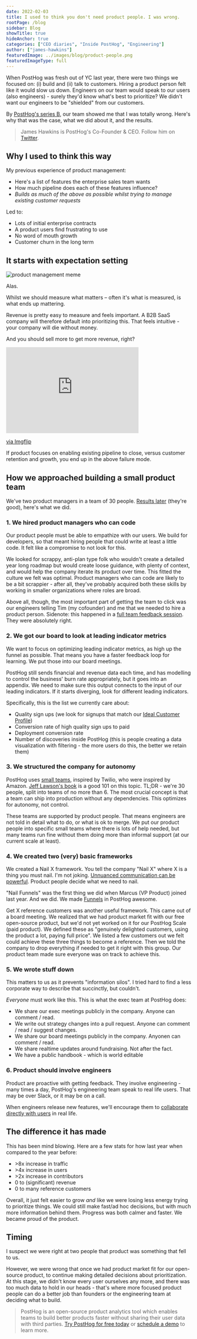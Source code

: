 ```yaml
---
date: 2022-02-03
title: I used to think you don't need product people. I was wrong.
rootPage: /blog
sidebar: Blog
showTitle: true
hideAnchor: true
categories: ["CEO diaries", "Inside PostHog", "Engineering"]
author: ["james-hawkins"]
featuredImage: ../images/blog/product-people.png
featuredImageType: full
---
```


When PostHog was fresh out of YC last year, there were two things we focused on: (i) build and (ii) talk to customers. Hiring a product person felt like it would slow us down. Engineers on our team would speak to our users (also engineers) - surely they'd know what's best to prioritize? We didn't want our engineers to be "shielded" from our customers.

By [PostHog's series B](/blog/15-million-series-b), our team showed me that I was totally wrong. Here's why that was the case, what we did about it, and the results.

>James Hawkins is PostHog's Co-Founder & CEO. Follow him on [Twitter](https://www.linkedin.com/in/j-hawkins/).

## Why I used to think this way

My previous experience of product management:

* Here's a list of features the enterprise sales team wants
* How much pipeline does each of these features influence?
* _Builds as much of the above as possible whilst trying to manage existing customer requests_

Led to:

* Lots of initial enterprise contracts
* A product users find frustrating to use
* No word of mouth growth
* Customer churn in the long term

## It starts with expectation setting

![product management meme](../images/blog/product-people-blog/product-management-meme.png)

Alas.

Whilst we should measure what matters – often it's what is measured, is what ends up mattering.

Revenue is pretty easy to measure and feels important. A B2B SaaS company will therefore default into prioritizing this. That feels intuitive - your company will die without money.

And you should sell more to get more revenue, right?

<div style="width:360px;max-width:100%;"><div style="height:0;padding-bottom:65%;position:relative;"><iframe width="360" height="234" style="position:absolute;top:0;left:0;width:100%;height:100%;" frameBorder="0" src="https://imgflip.com/embed/61rx1x"></iframe></div><p><a href="https://imgflip.com/gif/61rx1x">via Imgflip</a></p></div>

If product focuses on enabling existing pipeline to close, versus customer retention and growth, you end up in the above failure mode.

## How we approached building a small product team

We've two product managers in a team of 30 people. [Results later](#the-difference-it-has-made) (they're good), here's what we did.

### 1. We hired product managers who can code

Our product people must be able to empathize with our users. We build for developers, so that meant hiring people that could write at least a little code. It felt like a compromise to not look for this.

We looked for scrappy, anti-plan type folk who wouldn't create a detailed year long roadmap but would create loose guidance, with plenty of context, and would help the company iterate its product over time. This fitted the culture we felt was optimal. Product managers who can code are likely to be a bit scrappier - after all, they've probably acquired both these skills by working in smaller organizations where roles are broad.

Above all, though, the most important part of getting the team to click was our engineers telling Tim (my cofounder) and me that we needed to hire a product person. Sidenote: this happened in a [full team feedback session](../handbook/people/feedback#full-team-feedback-sessions). They were absolutely right.

### 2. We got our board to look at leading indicator metrics

We want to focus on optimizing leading indicator metrics, as high up the funnel as possible. That means you have a faster feedback loop for learning. We put those into our board meetings.

PostHog still sends financial and revenue data each time, and has modelling to control the business' burn rate appropriately, but it goes into an appendix. We need to make sure this output connects to the input of our leading indicators. If it starts diverging, look for different leading indicators.

Specifically, this is the list we currently care about:

* Quality sign ups (we look for signups that match our [Ideal Customer Profile](../handbook/strategy/strategy#target-customers-for-2022))
* Conversion rate of high quality sign ups to paid
* Deployment conversion rate
* Number of discoveries inside PostHog (this is people creating a data visualization with filtering - the more users do this, the better we retain them)

### 3. We structured the company for autonomy

PostHog uses [small teams](../handbook/people/team-structure/why-small-teams), inspired by Twilio, who were inspired by Amazon. [Jeff Lawson's book](https://www.askyourdeveloper.com/) is a good 101 on this topic. TL;DR - we're 30 people, split into teams of no more than 6. The most crucial concept is that a team can ship into production without any dependencies. This optimizes for autonomy, not control.

These teams are supported by product people. That means engineers are not told in detail what to do, or what is ok to merge. We put our product people into specific small teams where there is lots of help needed, but many teams run fine without them doing more than informal support (at our current scale at least).

### 4. We created two (very) basic frameworks

We created a Nail X framework. You tell the company "Nail X" where X is a thing you must nail. I'm not joking. [Unnuanced communication can be powerful](https://twitter.com/danluu/status/1487228574608211969). Product people decide what we need to nail.

"Nail Funnels" was the first thing we did when Marcus (VP Product) joined last year. And we did. We made [Funnels](/product/funnels) in PostHog awesome.

Get X reference customers was another useful framework. This came out of a board meeting. We realized that we had product market fit with our free open-source product, but we'd not yet worked on it for our PostHog Scale (paid product). We defined these as "genuinely delighted customers, using the product a lot, paying full price". We listed a few customers out we felt could achieve these three things to become a reference. Then we told the company to drop everything if needed to get it right with this group. Our product team made sure everyone was on track to achieve this.

### 5. We wrote stuff down

This matters to us as it prevents "information silos". I tried hard to find a less corporate way to describe that succinctly, but couldn't.

_Everyone_ must work like this. This is what the exec team at PostHog does:

* We share our exec meetings publicly in the company. Anyone can comment / read.
* We write out strategy changes into a pull request. Anyone can comment / read / suggest changes.
* We share our board meetings publicly in the company. Anyonen can comment / read.
* We share realtime updates around fundraising. Not after the fact.
* We have a public handbook - which is world editable

### 6. Product should involve engineers

Product are proactive with getting feedback. They involve engineering - many times a day, PostHog's engineering team speak to real life users. That may be over Slack, or it may be on a call.

When engineers release new features, we'll encourage them to [collaborate directly with users](https://neilkakkar.com/How-I-Own-Projects-as-a-Software-Engineer.html) in real life.

## The difference it has made

This has been mind blowing. Here are a few stats for how last year when compared to the year before:

* \>8x increase in traffic
* \>4x increase in users
* \>2x increase in contributors
* 0 to (significant) revenue
* 0 to many reference customers 

Overall, it just felt easier to grow _and_ like we were losing less energy trying to prioritize things. We could still make fast/ad hoc decisions, but with much more information behind them. Progress was both calmer and faster. We became proud of the product.

## Timing

I suspect we were right at two people that product was something that fell to us.

However, we were wrong that once we had product market fit for our open-source product, to continue making detailed decisions about prioritization. At this stage, we didn't know every user ourselves any more, and there was too much data to hold in our heads - that's where more focused product people can do a better job than founders or the engineering team at deciding what to build.

>PostHog is an open-source product analytics tool which enables teams to build better products faster without sharing their user data with third parties. [Try PostHog for free today](/signup) or [schedule a demo](/book-a-demo) to learn more.
